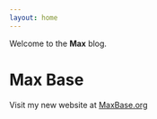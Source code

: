 ```yaml
---
layout: home
---
```


Welcome to the **Max** blog.

# Max Base

Visit my new website at [MaxBase.org](https://maxbase.org/)
